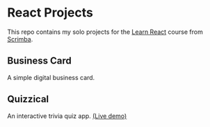 # React Projects

This repo contains my solo projects for the [Learn React](https://scrimba.com/learn-react) course from [Scrimba](scrimba.com).

## Business Card

A simple digital business card.

## Quizzical

An interactive trivia quiz app. [(Live demo)](https://your-quizzical-demo-link.com)
